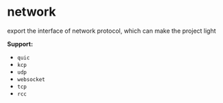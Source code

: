 # network

 export the interface of network protocol, which can make the project light 

**Support:**

- `quic` 
- `kcp` 
- `udp` 
- `websocket`
- `tcp` 
- `rcc` 

